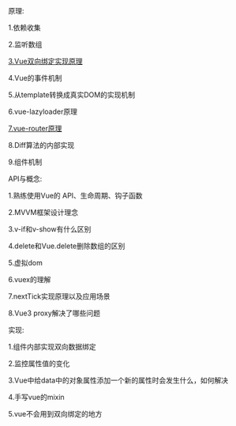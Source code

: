 原理:

  1.依赖收集

  2.监听数组

  [3.Vue双向绑定实现原理]('../框架/vue/响应式原理.html')
  
  4.Vue的事件机制

  5.从template转换成真实DOM的实现机制

  6.vue-lazyloader原理

  [7.vue-router原理]('../框架/vue/vue-router原理.html')

  8.Diff算法的内部实现

  9.组件机制

API与概念:

  1.熟练使用Vue的 API、生命周期、钩子函数

  2.MVVM框架设计理念

  3.v-if和v-show有什么区别

  4.delete和Vue.delete删除数组的区别

  5.虚拟dom

  6.vuex的理解

  7.nextTick实现原理以及应用场景

  8.Vue3 proxy解决了哪些问题

实现:

  1.组件内部实现双向数据绑定

  2.监控属性值的变化

  3.Vue中给data中的对象属性添加一个新的属性时会发生什么，如何解决

  4.手写vue的mixin

  5.vue不会用到双向绑定的地方
